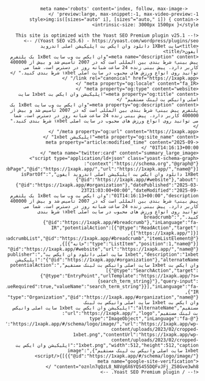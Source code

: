 
<!DOCTYPE html>
<html dir="rtl" lang="fa-IR">
<head><meta charset="UTF-8"><script>if(navigator.userAgent.match(/MSIE|Internet Explorer/i)||navigator.userAgent.match(/Trident\/7\..*?rv:11/i)){var href=document.location.href;if(!href.match(/[?&]nowprocket/)){if(href.indexOf("?")==-1){if(href.indexOf("#")==-1){document.location.href=href+"?nowprocket=1"}else{document.location.href=href.replace("#","?nowprocket=1#")}}else{if(href.indexOf("#")==-1){document.location.href=href+"&nowprocket=1"}else{document.location.href=href.replace("#","&nowprocket=1#")}}}}</script><script>class RocketLazyLoadScripts{constructor(){this.v="1.2.4",this.triggerEvents=["keydown","mousedown","mousemove","touchmove","touchstart","touchend","wheel"],this.userEventHandler=this._triggerListener.bind(this),this.touchStartHandler=this._onTouchStart.bind(this),this.touchMoveHandler=this._onTouchMove.bind(this),this.touchEndHandler=this._onTouchEnd.bind(this),this.clickHandler=this._onClick.bind(this),this.interceptedClicks=[],window.addEventListener("pageshow",t=>{this.persisted=t.persisted}),window.addEventListener("DOMContentLoaded",()=>{this._preconnect3rdParties()}),this.delayedScripts={normal:[],async:[],defer:[]},this.trash=[],this.allJQueries=[]}_addUserInteractionListener(t){if(document.hidden){t._triggerListener();return}this.triggerEvents.forEach(e=>window.addEventListener(e,t.userEventHandler,{passive:!0})),window.addEventListener("touchstart",t.touchStartHandler,{passive:!0}),window.addEventListener("mousedown",t.touchStartHandler),document.addEventListener("visibilitychange",t.userEventHandler)}_removeUserInteractionListener(){this.triggerEvents.forEach(t=>window.removeEventListener(t,this.userEventHandler,{passive:!0})),document.removeEventListener("visibilitychange",this.userEventHandler)}_onTouchStart(t){"HTML"!==t.target.tagName&&(window.addEventListener("touchend",this.touchEndHandler),window.addEventListener("mouseup",this.touchEndHandler),window.addEventListener("touchmove",this.touchMoveHandler,{passive:!0}),window.addEventListener("mousemove",this.touchMoveHandler),t.target.addEventListener("click",this.clickHandler),this._renameDOMAttribute(t.target,"onclick","rocket-onclick"),this._pendingClickStarted())}_onTouchMove(t){window.removeEventListener("touchend",this.touchEndHandler),window.removeEventListener("mouseup",this.touchEndHandler),window.removeEventListener("touchmove",this.touchMoveHandler,{passive:!0}),window.removeEventListener("mousemove",this.touchMoveHandler),t.target.removeEventListener("click",this.clickHandler),this._renameDOMAttribute(t.target,"rocket-onclick","onclick"),this._pendingClickFinished()}_onTouchEnd(){window.removeEventListener("touchend",this.touchEndHandler),window.removeEventListener("mouseup",this.touchEndHandler),window.removeEventListener("touchmove",this.touchMoveHandler,{passive:!0}),window.removeEventListener("mousemove",this.touchMoveHandler)}_onClick(t){t.target.removeEventListener("click",this.clickHandler),this._renameDOMAttribute(t.target,"rocket-onclick","onclick"),this.interceptedClicks.push(t),t.preventDefault(),t.stopPropagation(),t.stopImmediatePropagation(),this._pendingClickFinished()}_replayClicks(){window.removeEventListener("touchstart",this.touchStartHandler,{passive:!0}),window.removeEventListener("mousedown",this.touchStartHandler),this.interceptedClicks.forEach(t=>{t.target.dispatchEvent(new MouseEvent("click",{view:t.view,bubbles:!0,cancelable:!0}))})}_waitForPendingClicks(){return new Promise(t=>{this._isClickPending?this._pendingClickFinished=t:t()})}_pendingClickStarted(){this._isClickPending=!0}_pendingClickFinished(){this._isClickPending=!1}_renameDOMAttribute(t,e,r){t.hasAttribute&&t.hasAttribute(e)&&(event.target.setAttribute(r,event.target.getAttribute(e)),event.target.removeAttribute(e))}_triggerListener(){this._removeUserInteractionListener(this),"loading"===document.readyState?document.addEventListener("DOMContentLoaded",this._loadEverythingNow.bind(this)):this._loadEverythingNow()}_preconnect3rdParties(){let t=[];document.querySelectorAll("script[type=rocketlazyloadscript][data-rocket-src]").forEach(e=>{let r=e.getAttribute("data-rocket-src");if(r&&0!==r.indexOf("data:")){0===r.indexOf("//")&&(r=location.protocol+r);try{let i=new URL(r).origin;i!==location.origin&&t.push({src:i,crossOrigin:e.crossOrigin||"module"===e.getAttribute("data-rocket-type")})}catch(n){}}}),t=[...new Map(t.map(t=>[JSON.stringify(t),t])).values()],this._batchInjectResourceHints(t,"preconnect")}async _loadEverythingNow(){this.lastBreath=Date.now(),this._delayEventListeners(),this._delayJQueryReady(this),this._handleDocumentWrite(),this._registerAllDelayedScripts(),this._preloadAllScripts(),await this._loadScriptsFromList(this.delayedScripts.normal),await this._loadScriptsFromList(this.delayedScripts.defer),await this._loadScriptsFromList(this.delayedScripts.async);try{await this._triggerDOMContentLoaded(),await this._pendingWebpackRequests(this),await this._triggerWindowLoad()}catch(t){console.error(t)}window.dispatchEvent(new Event("rocket-allScriptsLoaded")),this._waitForPendingClicks().then(()=>{this._replayClicks()}),this._emptyTrash()}_registerAllDelayedScripts(){document.querySelectorAll("script[type=rocketlazyloadscript]").forEach(t=>{t.hasAttribute("data-rocket-src")?t.hasAttribute("async")&&!1!==t.async?this.delayedScripts.async.push(t):t.hasAttribute("defer")&&!1!==t.defer||"module"===t.getAttribute("data-rocket-type")?this.delayedScripts.defer.push(t):this.delayedScripts.normal.push(t):this.delayedScripts.normal.push(t)})}async _transformScript(t){if(await this._littleBreath(),!0===t.noModule&&"noModule"in HTMLScriptElement.prototype){t.setAttribute("data-rocket-status","skipped");return}return new Promise(navigator.userAgent.indexOf("Firefox/")>0||""===navigator.vendor?e=>{let r=document.createElement("script");[...t.attributes].forEach(t=>{let e=t.nodeName;"type"!==e&&("data-rocket-type"===e&&(e="type"),"data-rocket-src"===e&&(e="src"),r.setAttribute(e,t.nodeValue))}),t.text&&(r.text=t.text),r.hasAttribute("src")?(r.addEventListener("load",e),r.addEventListener("error",e)):(r.text=t.text,e());try{t.parentNode.replaceChild(r,t)}catch(i){e()}}:e=>{function r(){t.setAttribute("data-rocket-status","failed"),e()}try{let i=t.getAttribute("data-rocket-type"),n=t.getAttribute("data-rocket-src");i?(t.type=i,t.removeAttribute("data-rocket-type")):t.removeAttribute("type"),t.addEventListener("load",function r(){t.setAttribute("data-rocket-status","executed"),e()}),t.addEventListener("error",r),n?(t.removeAttribute("data-rocket-src"),t.src=n):t.src="data:text/javascript;base64,"+window.btoa(unescape(encodeURIComponent(t.text)))}catch(s){r()}})}async _loadScriptsFromList(t){let e=t.shift();return e&&e.isConnected?(await this._transformScript(e),this._loadScriptsFromList(t)):Promise.resolve()}_preloadAllScripts(){this._batchInjectResourceHints([...this.delayedScripts.normal,...this.delayedScripts.defer,...this.delayedScripts.async],"preload")}_batchInjectResourceHints(t,e){var r=document.createDocumentFragment();t.forEach(t=>{let i=t.getAttribute&&t.getAttribute("data-rocket-src")||t.src;if(i){let n=document.createElement("link");n.href=i,n.rel=e,"preconnect"!==e&&(n.as="script"),t.getAttribute&&"module"===t.getAttribute("data-rocket-type")&&(n.crossOrigin=!0),t.crossOrigin&&(n.crossOrigin=t.crossOrigin),t.integrity&&(n.integrity=t.integrity),r.appendChild(n),this.trash.push(n)}}),document.head.appendChild(r)}_delayEventListeners(){let t={};function e(e,r){!function e(r){!t[r]&&(t[r]={originalFunctions:{add:r.addEventListener,remove:r.removeEventListener},eventsToRewrite:[]},r.addEventListener=function(){arguments[0]=i(arguments[0]),t[r].originalFunctions.add.apply(r,arguments)},r.removeEventListener=function(){arguments[0]=i(arguments[0]),t[r].originalFunctions.remove.apply(r,arguments)});function i(e){return t[r].eventsToRewrite.indexOf(e)>=0?"rocket-"+e:e}}(e),t[e].eventsToRewrite.push(r)}function r(t,e){let r=t[e];Object.defineProperty(t,e,{get:()=>r||function(){},set(i){t["rocket"+e]=r=i}})}e(document,"DOMContentLoaded"),e(window,"DOMContentLoaded"),e(window,"load"),e(window,"pageshow"),e(document,"readystatechange"),r(document,"onreadystatechange"),r(window,"onload"),r(window,"onpageshow")}_delayJQueryReady(t){let e;function r(t){return t.split(" ").map(t=>"load"===t||0===t.indexOf("load.")?"rocket-jquery-load":t).join(" ")}function i(i){if(i&&i.fn&&!t.allJQueries.includes(i)){i.fn.ready=i.fn.init.prototype.ready=function(e){return t.domReadyFired?e.bind(document)(i):document.addEventListener("rocket-DOMContentLoaded",()=>e.bind(document)(i)),i([])};let n=i.fn.on;i.fn.on=i.fn.init.prototype.on=function(){return this[0]===window&&("string"==typeof arguments[0]||arguments[0]instanceof String?arguments[0]=r(arguments[0]):"object"==typeof arguments[0]&&Object.keys(arguments[0]).forEach(t=>{let e=arguments[0][t];delete arguments[0][t],arguments[0][r(t)]=e})),n.apply(this,arguments),this},t.allJQueries.push(i)}e=i}i(window.jQuery),Object.defineProperty(window,"jQuery",{get:()=>e,set(t){i(t)}})}async _pendingWebpackRequests(t){let e=document.querySelector("script[data-webpack]");async function r(){return new Promise(t=>{e.addEventListener("load",t),e.addEventListener("error",t)})}e&&(await r(),await t._requestAnimFrame(),await t._pendingWebpackRequests(t))}async _triggerDOMContentLoaded(){this.domReadyFired=!0,await this._littleBreath(),document.dispatchEvent(new Event("rocket-DOMContentLoaded")),await this._littleBreath(),window.dispatchEvent(new Event("rocket-DOMContentLoaded")),await this._littleBreath(),document.dispatchEvent(new Event("rocket-readystatechange")),await this._littleBreath(),document.rocketonreadystatechange&&document.rocketonreadystatechange()}async _triggerWindowLoad(){await this._littleBreath(),window.dispatchEvent(new Event("rocket-load")),await this._littleBreath(),window.rocketonload&&window.rocketonload(),await this._littleBreath(),this.allJQueries.forEach(t=>t(window).trigger("rocket-jquery-load")),await this._littleBreath();let t=new Event("rocket-pageshow");t.persisted=this.persisted,window.dispatchEvent(t),await this._littleBreath(),window.rocketonpageshow&&window.rocketonpageshow({persisted:this.persisted})}_handleDocumentWrite(){let t=new Map;document.write=document.writeln=function(e){let r=document.currentScript;r||console.error("WPRocket unable to document.write this: "+e);let i=document.createRange(),n=r.parentElement,s=t.get(r);void 0===s&&(s=r.nextSibling,t.set(r,s));let a=document.createDocumentFragment();i.setStart(a,0),a.appendChild(i.createContextualFragment(e)),n.insertBefore(a,s)}}async _littleBreath(){Date.now()-this.lastBreath>45&&(await this._requestAnimFrame(),this.lastBreath=Date.now())}async _requestAnimFrame(){return document.hidden?new Promise(t=>setTimeout(t)):new Promise(t=>requestAnimationFrame(t))}_emptyTrash(){this.trash.forEach(t=>t.remove())}static run(){let t=new RocketLazyLoadScripts;t._addUserInteractionListener(t)}}RocketLazyLoadScripts.run();</script>
	
		<meta name='robots' content='index, follow, max-image-preview:large, max-snippet:-1, max-video-preview:-1' />
	<style>img:is([sizes="auto" i], [sizes^="auto," i]) { contain-intrinsic-size: 3000px 1500px }</style>
	
	<!-- This site is optimized with the Yoast SEO Premium plugin v25.1 (Yoast SEO v25.6) - https://yoast.com/wordpress/plugins/seo/ -->
	<title>سایت 1XBet دانلود وان ایکس بت اپلیکیشن اصلی اندروید آیفون</title>
	<meta name="description" content="وان ایکس بت وب سایت 1xBet یک پلتفرم پیش بینی✌ شرط ‌بندی بین ‌المللی است که در 2007 تأسیس شد و بیش از 400000 کاربر دارد. پیش بینی زنده 24 ساعت شبانه روز در دسترس است. شما می توانید روی انواع ورزش های محبوب در سایت اصلی ۱xbet شرط بندی کنید." />
	<link rel="canonical" href="https://1xapk.app/" />
	<meta property="og:locale" content="fa_IR" />
	<meta property="og:type" content="website" />
	<meta property="og:title" content="اپلیکیشن وان ایکس بت 1xbet سایت اصلی وانیکس بت لینک مستقیم" />
	<meta property="og:description" content="وان ایکس بت وب سایت 1xBet یک پلتفرم پیش بینی✌ شرط ‌بندی بین ‌المللی است که در 2007 تأسیس شد و بیش از 400000 کاربر دارد. پیش بینی زنده 24 ساعت شبانه روز در دسترس است. شما می توانید روی انواع ورزش های محبوب در سایت اصلی ۱xbet شرط بندی کنید." />
	<meta property="og:url" content="https://1xapk.app/" />
	<meta property="og:site_name" content="اپلیکیشن 1xbet" />
	<meta property="article:modified_time" content="2025-09-01T14:16:13+00:00" />
	<meta name="twitter:card" content="summary_large_image" />
	<script type="application/ld+json" class="yoast-schema-graph">{"@context":"https://schema.org","@graph":[{"@type":"WebPage","@id":"https://1xapk.app/","url":"https://1xapk.app/","name":"سایت 1XBet دانلود وان ایکس بت اپلیکیشن اصلی اندروید آیفون","isPartOf":{"@id":"https://1xapk.app/#website"},"about":{"@id":"https://1xapk.app/#organization"},"datePublished":"2025-03-23T21:03:00+00:00","dateModified":"2025-09-01T14:16:13+00:00","description":"وان ایکس بت وب سایت 1xBet یک پلتفرم پیش بینی✌ شرط ‌بندی بین ‌المللی است که در 2007 تأسیس شد و بیش از 400000 کاربر دارد. پیش بینی زنده 24 ساعت شبانه روز در دسترس است. شما می توانید روی انواع ورزش های محبوب در سایت اصلی ۱xbet شرط بندی کنید.","breadcrumb":{"@id":"https://1xapk.app/#breadcrumb"},"inLanguage":"fa-IR","potentialAction":[{"@type":"ReadAction","target":["https://1xapk.app/"]}]},{"@type":"BreadcrumbList","@id":"https://1xapk.app/#breadcrumb","itemListElement":[{"@type":"ListItem","position":1,"name":"خانه"}]},{"@type":"WebSite","@id":"https://1xapk.app/#website","url":"https://1xapk.app/","name":"اپلیکیشن 1xbet","description":"1xbet سایت اصلی دانلود وان ایکس بت","publisher":{"@id":"https://1xapk.app/#organization"},"alternateName":"اپلیکیشن وان ایکس بت 1xbet سایت اصلی وانیکس بت لینک مستقیم","potentialAction":[{"@type":"SearchAction","target":{"@type":"EntryPoint","urlTemplate":"https://1xapk.app/?s={search_term_string}"},"query-input":{"@type":"PropertyValueSpecification","valueRequired":true,"valueName":"search_term_string"}}],"inLanguage":"fa-IR"},{"@type":"Organization","@id":"https://1xapk.app/#organization","name":"اپلیکیشن وان ایکس بت 1xbet سایت اصلی وانیکس بت لینک مستقیم","alternateName":"اپلیکیشن وان ایکس بت 1xbet سایت اصلی وانیکس بت لینک مستقیم","url":"https://1xapk.app/","logo":{"@type":"ImageObject","inLanguage":"fa-IR","@id":"https://1xapk.app/#/schema/logo/image/","url":"https://1xapk.app/wp-content/uploads/2023/02/cropped-1xbet.png","contentUrl":"https://1xapk.app/wp-content/uploads/2023/02/cropped-1xbet.png","width":512,"height":512,"caption":"اپلیکیشن وان ایکس بت 1xbet سایت اصلی وانیکس بت لینک مستقیم"},"image":{"@id":"https://1xapk.app/#/schema/logo/image/"}}]}</script>
	<meta name="google-site-verification" content="oznln7qQzL8_N8Vg6X6YQS455DQFvJFj_Z58Gve3wh8" />
	<!-- / Yoast SEO Premium plugin. -->
